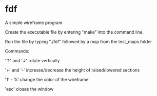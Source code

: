 # fdf
A simple wireframe program

Create the executable file by entering "make" into the command line.

Run the file by typing "./fdf" followed by a map from the test_maps folder

Commands:

'↑' and '↓' rotate vertically

'+' and '-' increase/decrease the height of raised/lowered sections

'1' - '5' change the color of the wireframe

'esc' closes the window
